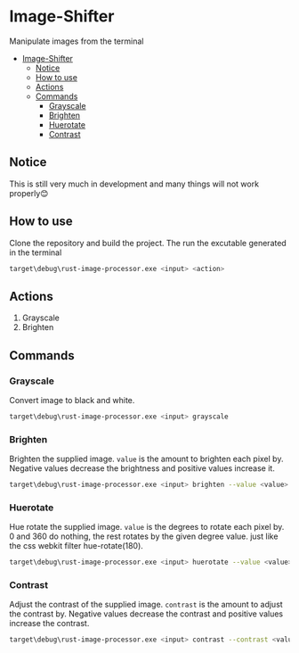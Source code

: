 # Image-Shifter
Manipulate images from the terminal

- [Image-Shifter](#image-shifter)
  - [Notice](#notice)
  - [How to use](#how-to-use)
  - [Actions](#actions)
  - [Commands](#commands)
    - [Grayscale](#grayscale)
    - [Brighten](#brighten)
    - [Huerotate](#huerotate)
    - [Contrast](#contrast)
## Notice
This is still very much in development and many things will not work properly😊

## How to use
Clone the repository and build the project. The run the excutable generated in the terminal

```bash
target\debug\rust-image-processor.exe <input> <action> 
```
## Actions
1. Grayscale
2. Brighten
## Commands
### Grayscale
Convert image to black and white.
```bash
target\debug\rust-image-processor.exe <input> grayscale 
```
### Brighten
Brighten the supplied image. `value` is the amount to brighten each pixel by. Negative values decrease the brightness and positive values increase it.
```bash
target\debug\rust-image-processor.exe <input> brighten --value <value> 
``` 

### Huerotate
Hue rotate the supplied image. `value` is the degrees to rotate each pixel by. 0 and 360 do nothing, the rest rotates by the given degree value. just like the css webkit filter hue-rotate(180).
```bash
target\debug\rust-image-processor.exe <input> huerotate --value <value> 
```
### Contrast
Adjust the contrast of the supplied image. `contrast` is the amount to adjust the contrast by. Negative values decrease the contrast and positive values increase the contrast.

```bash
target\debug\rust-image-processor.exe <input> contrast --contrast <value> 
```